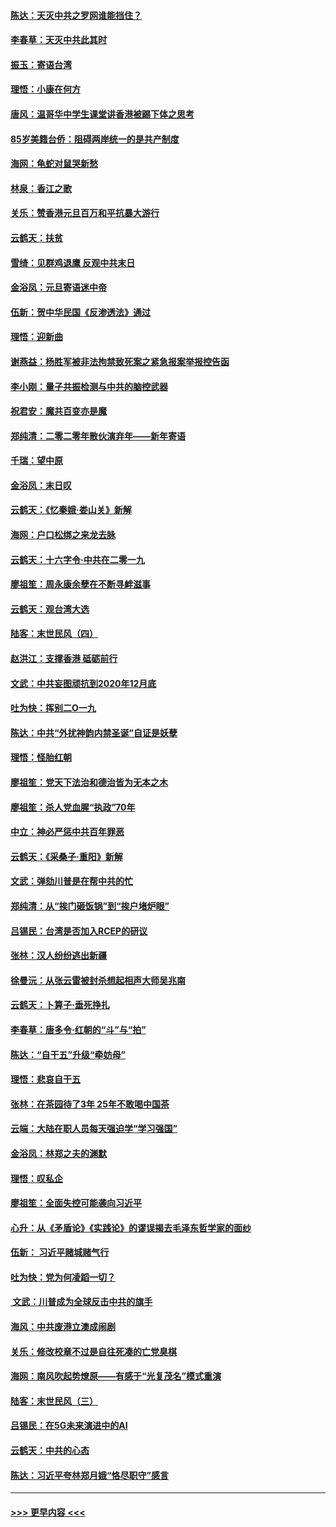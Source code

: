 #### [陈达：天灭中共之罗网谁能挡住？](../pages/nsc993/n11767465.md?t=01041611) 
#### [李春草：天灭中共此其时](../pages/nsc993/n11767452.md?t=01041611) 
#### [振玉：寄语台湾](../pages/nsc993/n11767432.md?t=01041611) 
#### [理悟：小康在何方](../pages/nsc993/n11767394.md?t=01041611) 
#### [唐风：温哥华中学生课堂讲香港被踢下体之思考](../pages/nsc993/n11766848.md?t=01041611) 
#### [85岁美籍台侨：阻碍两岸统一的是共产制度](../pages/nsc993/n11765043.md?t=01041611) 
#### [海网：龟蛇对鼠哭新愁](../pages/nsc993/n11764895.md?t=01041611) 
#### [林泉：香江之歌](../pages/nsc993/n11764415.md?t=01041611) 
#### [关乐：赞香港元旦百万和平抗暴大游行](../pages/nsc993/n11764382.md?t=01041611) 
#### [云鹤天：扶贫](../pages/nsc993/n11764245.md?t=01041611) 
#### [雪绮：见群鸡退鹰  反观中共末日](../pages/nsc993/n11762112.md?t=01041611) 
#### [金浴凤：元旦寄语迷中帝](../pages/nsc993/n11761788.md?t=01041611) 
#### [伍新：贺中华民国《反渗透法》通过](../pages/nsc993/n11761994.md?t=01041611) 
#### [理悟：迎新曲](../pages/nsc993/n11761152.md?t=01041611) 
#### [谢燕益：杨胜军被非法拘禁致死案之紧急报案举报控告函](../pages/nsc993/n11756134.md?t=01041611) 
#### [李小刚：量子共振检测与中共的脑控武器](../pages/nsc993/n11754518.md?t=01041611) 
#### [祝君安：魔共百变亦是魔](../pages/nsc993/n11754469.md?t=01041611) 
#### [郑纯清：二零二零年散伙演弃年——新年寄语](../pages/nsc993/n11754195.md?t=01041611) 
#### [千瑞：望中原](../pages/nsc993/n11754159.md?t=01041611) 
#### [金浴凤：末日叹](../pages/nsc993/n11752359.md?t=01041611) 
#### [云鹤天：《忆秦娥‧娄山关》新解](../pages/nsc993/n11752348.md?t=01041611) 
#### [海网：户口松绑之来龙去脉](../pages/nsc993/n11752328.md?t=01041611) 
#### [云鹤天：十六字令‧中共在二零一九](../pages/nsc993/n11752305.md?t=01041611) 
#### [廖祖笙：周永康余孽在不断寻衅滋事](../pages/nsc993/n11751013.md?t=01041611) 
#### [云鹤天：观台湾大选](../pages/nsc993/n11751007.md?t=01041611) 
#### [陆客：末世民风（四）](../pages/nsc993/n11749203.md?t=01041611) 
#### [赵洪江：支撑香港 砥砺前行](../pages/nsc993/n11748482.md?t=01041611) 
#### [文武：中共妄图顽抗到2020年12月底](../pages/nsc993/n11748446.md?t=01041611) 
#### [吐为快：挥别二O一九](../pages/nsc993/n11748411.md?t=01041611) 
#### [陈达：中共“外扰神韵内禁圣诞”自证是妖孽](../pages/nsc993/n11748226.md?t=01041611) 
#### [理悟：怪胎红朝](../pages/nsc993/n11748206.md?t=01041611) 
#### [廖祖笙：党天下法治和德治皆为无本之木](../pages/nsc993/n11748135.md?t=01041611) 
#### [廖祖笙：杀人党血腥“执政”70年](../pages/nsc993/n11745144.md?t=01041611) 
#### [中立：神必严惩中共百年罪恶](../pages/nsc993/n11744970.md?t=01041611) 
#### [云鹤天：《采桑子‧重阳》新解](../pages/nsc993/n11744948.md?t=01041611) 
#### [文武：弹劾川普是在帮中共的忙](../pages/nsc993/n11744758.md?t=01041611) 
#### [郑纯清：从“挨门砸饭锅”到“挨户堵炉眼”](../pages/nsc993/n11744745.md?t=01041611) 
#### [吕锡民：台湾是否加入RCEP的研议](../pages/nsc993/n11744701.md?t=01041611) 
#### [张林：汉人纷纷逃出新疆](../pages/nsc993/n11743530.md?t=01041611) 
#### [徐曼沅：从张云雷被封杀想起相声大师吴兆南](../pages/nsc993/n11741816.md?t=01041611) 
#### [云鹤天：卜算子‧垂死挣扎](../pages/nsc993/n11739956.md?t=01041611) 
#### [李春草：唐多令‧红朝的“斗”与“拍”](../pages/nsc993/n11739830.md?t=01041611) 
#### [陈达：“自干五”升级“牵妨母”](../pages/nsc993/n11739724.md?t=01041611) 
#### [理悟：悲哀自干五](../pages/nsc993/n11739547.md?t=01041611) 
#### [张林：在茶园待了3年 25年不敢喝中国茶](../pages/nsc993/n11739240.md?t=01041611) 
#### [云端：大陆在职人员每天强迫学“学习强国”](../pages/nsc993/n11738735.md?t=01041611) 
#### [金浴凤：林郑之夫的渊默](../pages/nsc993/n11737735.md?t=01041611) 
#### [理悟：叹私企](../pages/nsc993/n11737715.md?t=01041611) 
#### [廖祖笙：全面失控可能袭向习近平](../pages/nsc993/n11737704.md?t=01041611) 
#### [心升：从《矛盾论》《实践论》的谬误揭去毛泽东哲学家的面纱](../pages/nsc993/n11736962.md?t=01041611) 
#### [伍新： 习近平赌城赌气行](../pages/nsc993/n11736929.md?t=01041611) 
#### [吐为快：党为何凌蹈一切？](../pages/nsc993/n11736915.md?t=01041611) 
#### [ 文武：川普成为全球反击中共的旗手](../pages/nsc993/n11736882.md?t=01041611) 
#### [海风：中共废港立澳成闹剧](../pages/nsc993/n11735857.md?t=01041611) 
#### [关乐：修改校章不过是自往死凑的亡党臭棋](../pages/nsc993/n11735097.md?t=01041611) 
#### [海网：南风吹起势燎原——有感于“光复茂名”模式重演](../pages/nsc993/n11732308.md?t=01041611) 
#### [陆客：末世民风（三）](../pages/nsc993/n11732211.md?t=01041611) 
#### [吕锡民：在5G未来演进中的AI](../pages/nsc993/n11730010.md?t=01041611) 
#### [云鹤天：中共的心态](../pages/nsc993/n11729906.md?t=01041611) 
#### [陈达：习近平夸林郑月娥“恪尽职守”感言](../pages/nsc993/n11729881.md?t=01041611) 

----
#### [ >>> 更早内容 <<< ](../indexes/nsc993-earlier.md)
